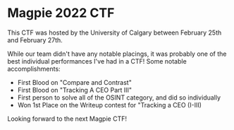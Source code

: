 # Magpie 2022 CTF
This CTF was hosted by the University of Calgary between February 25th and February 27th.

While our team didn't have any notable placings, it was probably one of the best individual performances I've had in a CTF!
Some notable accomplishments:
  - First Blood on "Compare and Contrast"
  - First Blood on "Tracking A CEO Part III"
  - First person to solve all of the OSINT category, and did so individually
  - Won 1st Place on the Writeup contest for "Tracking a CEO (I-III)

Looking forward to the next Magpie CTF!

